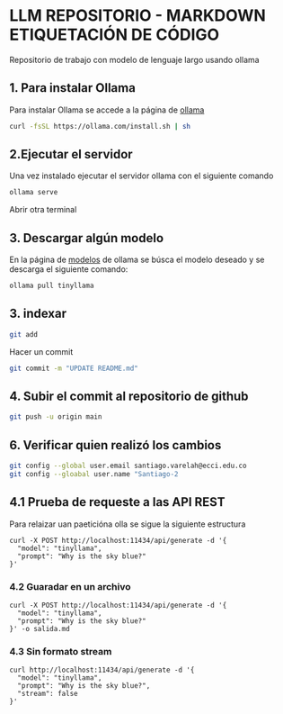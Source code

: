 # LLM REPOSITORIO - MARKDOWN ETIQUETACIÓN DE CÓDIGO
Repositorio de trabajo con modelo de lenguaje largo usando ollama

## 1. Para instalar Ollama 

Para instalar Ollama se accede a la página de [ollama](https://ollama.com/download/linux) 

````bash
curl -fsSL https://ollama.com/install.sh | sh
````

## 2.Ejecutar el servidor

Una vez instalado ejecutar el servidor ollama con el siguiente comando
````bash
ollama serve
````
Abrir otra terminal

## 3. Descargar algún modelo

En la página de [modelos](https://ollama.com/library) de ollama se búsca el modelo deseado y se descarga el siguiente comando:

````bash
ollama pull tinyllama
````
## 3. indexar
````bash
git add
````

Hacer un commit
````bash
git commit -m "UPDATE README.md"
````
 ## 4. Subir el commit al repositorio de github
 ````bash
git push -u origin main
````
## 6. Verificar quien realizó los cambios
 ````bash
git config --global user.email santiago.varelah@ecci.edu.co
git config --gloabal user.name "Santiago-2
````

## 4.1 Prueba de requeste a las API REST

Para relaizar uan paeticióna olla se sigue la siguiente estructura

````
curl -X POST http://localhost:11434/api/generate -d '{
  "model": "tinyllama",
  "prompt": "Why is the sky blue?"
}'
````

### 4.2 Guaradar en un archivo

````
curl -X POST http://localhost:11434/api/generate -d '{
  "model": "tinyllama",
  "prompt": "Why is the sky blue?"
}' -o salida.md
````

### 4.3 Sin formato stream
````
curl http://localhost:11434/api/generate -d '{
  "model": "tinyllama",
  "prompt": "Why is the sky blue?",
  "stream": false
}'
````